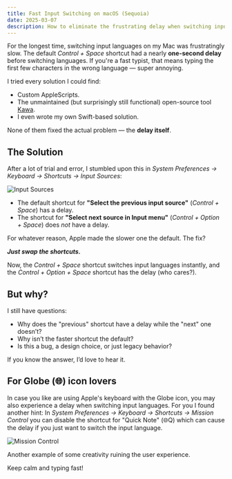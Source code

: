 ```yaml
---
title: Fast Input Switching on macOS (Sequoia)
date: 2025-03-07
description: How to eliminate the frustrating delay when switching input languages on macOS by swapping keyboard shortcuts in System Preferences.
---
```


For the longest time, switching input languages on my Mac was frustratingly slow.
The default *Control + Space* shortcut had a nearly **one-second delay** before switching languages.
If you're a fast typist, that means typing the first few characters in the wrong language — super annoying.

I tried every solution I could find:

- Custom AppleScripts.
- The unmaintained (but surprisingly still functional) open-source tool [Kawa](https://github.com/hatashiro/kawa).
- I even wrote my own Swift-based solution.

None of them fixed the actual problem — the **delay itself**.

## The Solution

After a lot of trial and error, I stumbled upon this in *System Preferences → Keyboard → Shortcuts -> Input Sources*:

![Input Sources](https://github.com/user-attachments/assets/4314b71d-a55b-4555-941c-660460e60916)

- The default shortcut for **"Select the previous input source"** (*Control + Space*) has a delay.
- The shortcut for **"Select next source in Input menu"** (*Control + Option + Space*) does *not* have a delay.

For whatever reason, Apple made the slower one the default. The fix?

**_Just swap the shortcuts._**

Now, the *Control + Space* shortcut switches input languages instantly, 
and the *Control + Option + Space* shortcut has the delay (who cares?).

## But why?

I still have questions:

- Why does the "previous" shortcut have a delay while the "next" one doesn’t?
- Why isn’t the faster shortcut the default?
- Is this a bug, a design choice, or just legacy behavior?

If you know the answer, I’d love to hear it.

## For Globe (🌐) icon lovers

In case you like are using Apple's keyboard with the Globe icon,
you may also experience a delay when switching input languages.
For you I found another hint:
In *System Preferences → Keyboard → Shortcuts -> Mission Control* you can disable the shortcut for "Quick Note" (🌐Q)
which can cause the delay if you just want to switch the input language.

![Mission Control](https://github.com/user-attachments/assets/c36fd69b-e05f-473b-93b5-75c8daf6f0a4)

Another example of some creativity ruining the user experience.

Keep calm and typing fast!
